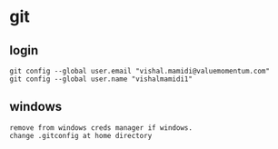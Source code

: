 # git

## login
```
git config --global user.email "vishal.mamidi@valuemomentum.com"
git config --global user.name "vishalmamidi1"
```


## windows
```
remove from windows creds manager if windows.
change .gitconfig at home directory
```
